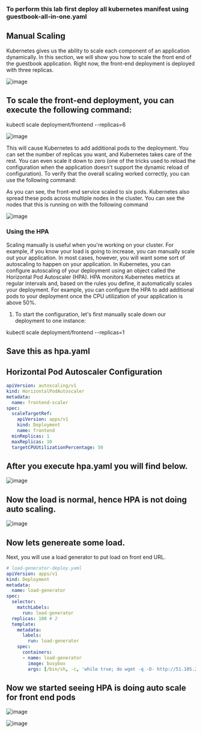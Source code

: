 ### To perform this lab first deploy all kubernetes manifest using guestbook-all-in-one.yaml

## Manual Scaling

Kubernetes gives us the ability to scale each component of an application dynamically. In this section, we will show you how to scale the front end of the guestbook application. Right now, the front-end deployment is deployed with three replicas.

![image](https://github.com/jalaluddinmohammed/DevOps-Diary/assets/145260536/455f9710-3820-4ae2-b488-91e801a293b9)

## To scale the front-end deployment, you can execute the following command:

kubectl scale deployment/frontend --replicas=6

![image](https://github.com/jalaluddinmohammed/DevOps-Diary/assets/145260536/755f2699-e52f-4688-b688-6f9e7b98e6e8)

This will cause Kubernetes to add additional pods to the deployment. You can set the number of replicas you want, and Kubernetes takes care of the rest. You can even scale it down to zero (one of the tricks used to reload the configuration when the application doesn't support the dynamic reload of configuration). To verify that the overall scaling worked correctly, you can use the following command:

As you can see, the front-end service scaled to six pods. Kubernetes also spread these pods across multiple nodes in the cluster. You can see the nodes that this is running on with the following command

![image](https://github.com/jalaluddinmohammed/DevOps-Diary/assets/145260536/13b089da-0dec-4d47-ac1f-19882c4edd23)


### Using the HPA
Scaling manually is useful when you're working on your cluster. 
For example, if you know your load is going to increase, you can manually scale out your application.
In most cases, however, you will want some sort of autoscaling to happen on your application. In Kubernetes, you can configure autoscaling of your deployment using an object called the Horizontal Pod Autoscaler (HPA).
HPA monitors Kubernetes metrics at regular intervals and, based on the rules you define, it automatically scales your deployment. For example, you can configure the HPA to add additional pods to your deployment once the CPU utilization of your application is above 50%.

1. To start the configuration, let's first manually scale down our deployment to
one instance:

kubectl scale deployment/frontend --replicas=1

## Save this as hpa.yaml

## Horizontal Pod Autoscaler Configuration

```yaml
apiVersion: autoscaling/v1
kind: HorizontalPodAutoscaler
metadata:
  name: frontend-scaler
spec:
  scaleTargetRef:
    apiVersion: apps/v1
    kind: Deployment
    name: frontend 
  minReplicas: 1
  maxReplicas: 10
  targetCPUUtilizationPercentage: 50
```

## After you execute hpa.yaml you will find below.

![image](https://github.com/jalaluddinmohammed/DevOps-Diary/assets/145260536/1bee2635-e08f-4de9-8a0f-e7e3a6965008)

## Now the load is normal, hence HPA is not doing auto scaling.

![image](https://github.com/jalaluddinmohammed/DevOps-Diary/assets/145260536/a9d0e8b9-966b-45a3-baf1-e8fe2493edaf)

## Now lets genereate some load.

Next, you will use a load generator to put load on front end URL.

```yaml
# load-generator-deploy.yaml
apiVersion: apps/v1
kind: Deployment
metadata:
  name: load-generator
spec:
  selector:
    matchLabels:
      run: load-generator
  replicas: 100 # 2
  template:
    metadata:
      labels:
        run: load-generator
    spec:
      containers:
      - name: load-generator
        image: busybox
        args: [/bin/sh, -c, 'while true; do wget -q -O- http://51.105.209.84; done']
```



## Now we started seeing HPA is doing auto scale for front end pods

![image](https://github.com/jalaluddinmohammed/DevOps-Diary/assets/145260536/41db4248-6cc0-41bc-97d1-0f798863b4f9)

![image](https://github.com/jalaluddinmohammed/DevOps-Diary/assets/145260536/0591fab2-06e8-4ce3-bd4f-37d46d682141)
